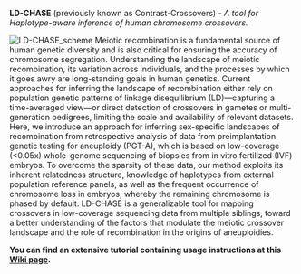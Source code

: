 **LD-CHASE** (previously known as Contrast-Crossovers) - _A tool for Haplotype-aware inference of human chromosome crossovers._

![LD-CHASE_scheme](https://github.com/scikal/contrast-crossovers/blob/main/illustrations/LD_CHASE.png)
Meiotic recombination is a fundamental source of human genetic diversity and is also critical for ensuring the accuracy of chromosome segregation. Understanding the landscape of meiotic recombination, its variation across individuals, and the processes by which it goes awry are long-standing goals in human genetics. Current approaches for inferring the landscape of recombination either rely on population genetic patterns of linkage disequilibrium (LD)—capturing a time-averaged view—or direct detection of crossovers in gametes or multi-generation pedigrees, limiting the scale and availability of relevant datasets. Here, we introduce an approach for inferring sex-specific landscapes of recombination from retrospective analysis of data from preimplantation genetic testing for aneuploidy (PGT-A), which is based on low-coverage (<0.05x) whole-genome sequencing of biopsies from in vitro fertilized (IVF) embryos. To overcome the sparsity of these data, our method exploits its inherent relatedness structure, knowledge of haplotypes from external population reference panels, as well as the frequent occurrence of chromosome loss in embryos, whereby the remaining chromosome is phased by default. LD-CHASE is a generalizable tool for mapping crossovers in low-coverage sequencing data from multiple siblings, toward a better understanding of the factors that modulate the meiotic crossover landscape and the role of recombination in the origins of aneuploidies.

**You can find an extensive tutorial containing usage instructions at this [Wiki page](https://github.com/scikal/LD-CHASE/wiki).**
